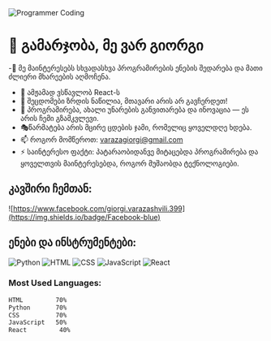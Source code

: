 
<img src="https://files.oaiusercontent.com/file-Ne51wHUjNhmyBv3ZG1q2pz?se=2024-11-23T22%3A18%3A39Z&sp=r&sv=2024-08-04&sr=b&rscc=max-age%3D604800%2C%20immutable%2C%20private&rscd=attachment%3B%20filename%3Dfd0921ed-0e69-4ce4-b32c-489ffc98514b.webp&sig=aeSWQlklIwxsliPGTUdG2RDrexmZEPRiI62ArlbwAXE%3D" alt="Programmer Coding">



# 👋 გამარჯობა, მე ვარ გიორგი

-👀 მე მაინტერესებს სხვადასხვა პროგრამირების ენების შედარება და მათი ძლიერი მხარეების აღმოჩენა.
- 📘 ამჟამად ვსწავლობ React-ს
- 🎯 შეცდომები ზრდის ნაწილია, მთავარი არის არ გავჩერდეთ!
- 🌟 პროგრამირება, ახალი უნარების განვითარება და ინოვაცია — ეს არის ჩემი გზამკვლევი.
- 🎭წარმატება არის მცირე ცდების ჯამი, რომელიც ყოველდღე ხდება.
- 📫 როგორ მომწეროთ: varazagiorgi@gmail.com
- ⚡ საინტერესო ფაქტი:  პატარაობიდანვე მიტაცებდა პროგრამირება და ყოველთვის მაინტერესებდა, როგორ მუშაობდა ტექნოლოგიები.

## კავშირი ჩემთან:
![https://www.facebook.com/giorgi.varazashvili.399](https://img.shields.io/badge/Facebook-blue)

## ენები და ინსტრუმენტები:
<p align="left">
  <img src="https://img.icons8.com/color/48/000000/python--v1.png" alt="Python" />
  <img src="https://img.icons8.com/color/48/000000/html-5--v1.png" alt="HTML" />
  <img src="https://img.icons8.com/color/48/000000/css3.png" alt="CSS" />
  <img src="https://img.icons8.com/color/48/000000/javascript--v1.png" alt="JavaScript" />
  <img src="https://img.icons8.com/office/48/000000/react.png" alt="React" />
</p>

### Most Used Languages:
```txt
HTML         70%
Python       70%
CSS          70%
JavaScript   50%
React         40%
